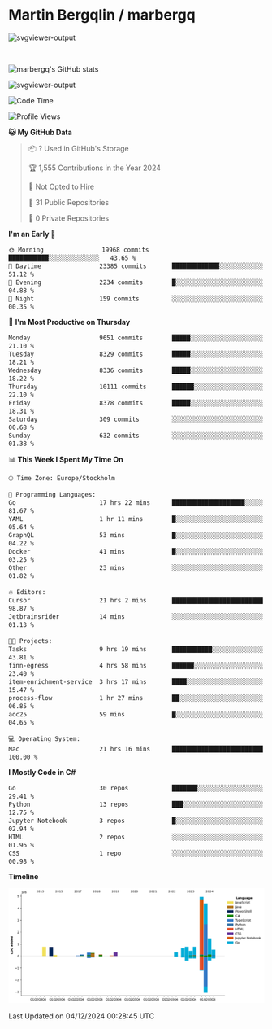 # Martin Bergqlin / marbergq

![svgviewer-output](https://user-images.githubusercontent.com/2405410/206014777-22d41ecb-c24f-421d-b7d9-bba2cb5bb0de.svg)

<br>

<!--- [![Martin's Week](https://github-readme-stats.vercel.app/api/wakatime?username=marbergq&theme=dark)](https://github.com/anuraghazra/github-readme-stats) -->

![marbergq's GitHub stats](https://github-readme-stats.vercel.app/api?username=marbergq&count_private=true&show_icons=true)

![svgviewer-output](https://wakatime.com/badge/user/3f0a2069-6683-4e19-9a4a-7d21ea815067.svg)

<!--START_SECTION:waka-->
![Code Time](http://img.shields.io/badge/Code%20Time-4%2C635%20hrs%2036%20mins-blue)

![Profile Views](http://img.shields.io/badge/Profile%20Views-0-blue)

**🐱 My GitHub Data** 

> 📦 ? Used in GitHub's Storage 
 > 
> 🏆 1,555 Contributions in the Year 2024
 > 
> 🚫 Not Opted to Hire
 > 
> 📜 31 Public Repositories 
 > 
> 🔑 0 Private Repositories 
 > 
**I'm an Early 🐤** 

```text
🌞 Morning                19968 commits       ███████████░░░░░░░░░░░░░░   43.65 % 
🌆 Daytime                23385 commits       █████████████░░░░░░░░░░░░   51.12 % 
🌃 Evening                2234 commits        █░░░░░░░░░░░░░░░░░░░░░░░░   04.88 % 
🌙 Night                  159 commits         ░░░░░░░░░░░░░░░░░░░░░░░░░   00.35 % 
```
📅 **I'm Most Productive on Thursday** 

```text
Monday                   9651 commits        █████░░░░░░░░░░░░░░░░░░░░   21.10 % 
Tuesday                  8329 commits        █████░░░░░░░░░░░░░░░░░░░░   18.21 % 
Wednesday                8336 commits        █████░░░░░░░░░░░░░░░░░░░░   18.22 % 
Thursday                 10111 commits       ██████░░░░░░░░░░░░░░░░░░░   22.10 % 
Friday                   8378 commits        █████░░░░░░░░░░░░░░░░░░░░   18.31 % 
Saturday                 309 commits         ░░░░░░░░░░░░░░░░░░░░░░░░░   00.68 % 
Sunday                   632 commits         ░░░░░░░░░░░░░░░░░░░░░░░░░   01.38 % 
```


📊 **This Week I Spent My Time On** 

```text
🕑︎ Time Zone: Europe/Stockholm

💬 Programming Languages: 
Go                       17 hrs 22 mins      ████████████████████░░░░░   81.67 % 
YAML                     1 hr 11 mins        █░░░░░░░░░░░░░░░░░░░░░░░░   05.64 % 
GraphQL                  53 mins             █░░░░░░░░░░░░░░░░░░░░░░░░   04.22 % 
Docker                   41 mins             █░░░░░░░░░░░░░░░░░░░░░░░░   03.25 % 
Other                    23 mins             ░░░░░░░░░░░░░░░░░░░░░░░░░   01.82 % 

🔥 Editors: 
Cursor                   21 hrs 2 mins       █████████████████████████   98.87 % 
Jetbrainsrider           14 mins             ░░░░░░░░░░░░░░░░░░░░░░░░░   01.13 % 

🐱‍💻 Projects: 
Tasks                    9 hrs 19 mins       ███████████░░░░░░░░░░░░░░   43.81 % 
finn-egress              4 hrs 58 mins       ██████░░░░░░░░░░░░░░░░░░░   23.40 % 
item-enrichment-service  3 hrs 17 mins       ████░░░░░░░░░░░░░░░░░░░░░   15.47 % 
process-flow             1 hr 27 mins        ██░░░░░░░░░░░░░░░░░░░░░░░   06.85 % 
aoc25                    59 mins             █░░░░░░░░░░░░░░░░░░░░░░░░   04.65 % 

💻 Operating System: 
Mac                      21 hrs 16 mins      █████████████████████████   100.00 % 
```

**I Mostly Code in C#** 

```text
Go                       30 repos            ███████░░░░░░░░░░░░░░░░░░   29.41 % 
Python                   13 repos            ███░░░░░░░░░░░░░░░░░░░░░░   12.75 % 
Jupyter Notebook         3 repos             █░░░░░░░░░░░░░░░░░░░░░░░░   02.94 % 
HTML                     2 repos             ░░░░░░░░░░░░░░░░░░░░░░░░░   01.96 % 
CSS                      1 repo              ░░░░░░░░░░░░░░░░░░░░░░░░░   00.98 % 
```



**Timeline**

![Lines of Code chart](https://raw.githubusercontent.com/marbergq/marbergq/main/assets/bar_graph.png)


 Last Updated on 04/12/2024 00:28:45 UTC
<!--END_SECTION:waka-->
